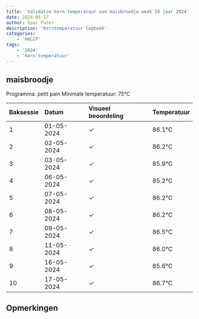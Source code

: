 ```yaml
---
title: 'Validatie kern temperatuur van maisbroodje week 20 jaar 2024'
date: 2024-05-17
author: Spar Pater
description: 'Kerntemperatuur logboek'
categories:
    - 'HACCP'
tags:
    - '2024'
    - 'Kern-temperatuur'
---
```


## maisbroodje

Programma: petit pain
Minimale temperatuur: 75°C

| Baksessie | Datum | Visueel beoordeling | Temperatuur |
|:---|:---|:---|:---|
| 1 | 01-05-2024 | &check; | 86.1°C |
| 2 | 02-05-2024 | &check; | 86.2°C |
| 3 | 03-05-2024 | &check; | 85.9°C |
| 4 | 06-05-2024 | &check; | 85.2°C |
| 5 | 07-05-2024 | &check; | 86.2°C |
| 6 | 08-05-2024 | &check; | 86.2°C |
| 7 | 09-05-2024 | &check; | 86.5°C |
| 8 | 11-05-2024 | &check; | 86.0°C |
| 9 | 16-05-2024 | &check; | 85.6°C |
| 10 | 17-05-2024 | &check; | 86.7°C |

## Opmerkingen


